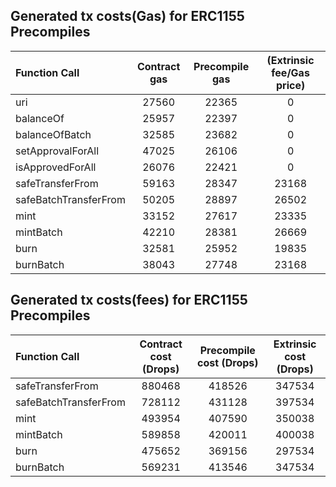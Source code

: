 ## Generated tx costs(Gas) for ERC1155 Precompiles

| Function Call         | Contract gas | Precompile gas | (Extrinsic fee/Gas price) |
|:----------------------|:------------:|:--------------:|:-------------------------:|
| uri                   |    27560     |     22365      |             0             |
| balanceOf             |    25957     |     22397      |             0             |
| balanceOfBatch        |    32585     |     23682      |             0             |
| setApprovalForAll     |    47025     |     26106      |             0             |
| isApprovedForAll      |    26076     |     22421      |             0             |
| safeTransferFrom      |    59163     |     28347      |           23168           |
| safeBatchTransferFrom |    50205     |     28897      |           26502           |
| mint                  |    33152     |     27617      |           23335           |
| mintBatch             |    42210     |     28381      |           26669           |
| burn                  |    32581     |     25952      |           19835           |
| burnBatch             |    38043     |     27748      |           23168           |


## Generated tx costs(fees) for ERC1155 Precompiles

| Function Call         | Contract cost (Drops) | Precompile cost (Drops) | Extrinsic cost (Drops) |
|:----------------------|:---------------------:|:-----------------------:|:----------------------:|
| safeTransferFrom      |        880468         |         418526          |         347534         |
| safeBatchTransferFrom |        728112         |         431128          |         397534         |
| mint                  |        493954         |         407590          |         350038         |
| mintBatch             |        589858         |         420011          |         400038         |
| burn                  |        475652         |         369156          |         297534         |
| burnBatch             |        569231         |         413546          |         347534         |
